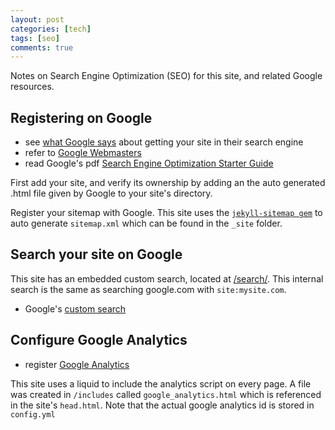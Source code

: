 ```yaml
---
layout: post
categories: [tech]
tags: [seo]
comments: true
---
```


Notes on Search Engine Optimization (SEO) for this site, and related Google resources.

<!--excerpt separator -->

## Registering on Google

- see [what Google says](https://support.google.com/webmasters/answer/34397?hl=en&ref_topic=3309300) about getting your site in their search engine
- refer to [Google Webmasters](https://www.google.com/webmasters)  
- read Google's pdf [Search Engine Optimization
Starter Guide](https://static.googleusercontent.com/media/www.google.com/en//webmasters/docs/search-engine-optimization-starter-guide.pdf)

First add your site, and verify its ownership by adding an the auto generated .html file given by Google to your site's directory.  

Register your sitemap with Google. This site uses the [`jekyll-sitemap gem`](https://github.com/jekyll/jekyll-sitemap) to auto generate `sitemap.xml` which can be found in the `_site` folder.  

## Search your site on Google

This site has an embedded custom search, located at [/search/](https://knanne.github.io/search/). This internal search is the same as searching google.com with `site:mysite.com`.  

- Google's [custom search](https://cse.google.com/)

## Configure Google Analytics

- register [Google Analytics](https://www.google.com/analytics/)

This site uses a liquid to include the analytics script on every page. A file was created in `/includes` called `google_analytics.html` which is referenced in the site's `head.html`. Note that the actual google analytics id is stored in `config.yml`